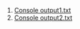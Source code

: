1. [Console output1.txt](https://github.com/AndreyZeberg/CSLabs/blob/main/Lab5/Console%20output1.txt)
2. [Console output2.txt](https://github.com/AndreyZeberg/CSLabs/blob/main/Lab5/Console%20output2.txt)
